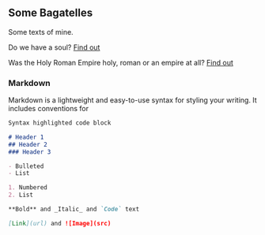 ## Some Bagatelles

Some texts of mine. 

Do we have a soul? [Find out](content/do_we_have_a_soul.md)


Was the Holy Roman Empire holy, roman or an empire at all? [Find out](content/holy_roman_empire.md)


### Markdown

Markdown is a lightweight and easy-to-use syntax for styling your writing. It includes conventions for

```markdown
Syntax highlighted code block

# Header 1
## Header 2
### Header 3

- Bulleted
- List

1. Numbered
2. List

**Bold** and _Italic_ and `Code` text

[Link](url) and ![Image](src)
```
